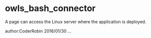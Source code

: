 # owls_bash_connector
A  page can access the Linux server where the application is deployed.

author:CoderRobin
2016/01/30
...
